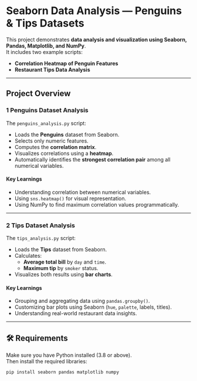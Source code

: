#  Seaborn Data Analysis — Penguins & Tips Datasets

This project demonstrates **data analysis and visualization using Seaborn, Pandas, Matplotlib, and NumPy**.  
It includes two example scripts:
- **Correlation Heatmap of Penguin Features**
- **Restaurant Tips Data Analysis**

---

##  Project Overview

### 1️ Penguins Dataset Analysis
The `penguins_analysis.py` script:
- Loads the **Penguins** dataset from Seaborn.
- Selects only numeric features.
- Computes the **correlation matrix**.
- Visualizes correlations using a **heatmap**.
- Automatically identifies the **strongest correlation pair** among all numerical variables.

####  Key Learnings
- Understanding correlation between numerical variables.
- Using `sns.heatmap()` for visual representation.
- Using NumPy to find maximum correlation values programmatically.

---

### 2️ Tips Dataset Analysis
The `tips_analysis.py` script:
- Loads the **Tips** dataset from Seaborn.
- Calculates:
  - **Average total bill** by `day` and `time`.
  - **Maximum tip** by `smoker` status.
- Visualizes both results using **bar charts**.

####  Key Learnings
- Grouping and aggregating data using `pandas.groupby()`.
- Customizing bar plots using Seaborn (`hue`, `palette`, labels, titles).
- Understanding real-world restaurant data insights.

---

## 🛠️ Requirements

Make sure you have Python installed (3.8 or above).  
Then install the required libraries:

```bash
pip install seaborn pandas matplotlib numpy
